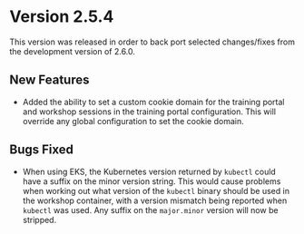 Version 2.5.4
=============

This version was released in order to back port selected changes/fixes from
the development version of 2.6.0.

New Features
------------

* Added the ability to set a custom cookie domain for the training portal and
  workshop sessions in the training portal configuration. This will override
  any global configuration to set the cookie domain.

Bugs Fixed
----------

* When using EKS, the Kubernetes version returned by `kubectl` could have a
  suffix on the minor version string. This would cause problems when working
  out what version of the `kubectl` binary should be used in the workshop
  container, with a version mismatch being reported when `kubectl` was used.
  Any suffix on the `major.minor` version will now be stripped.
